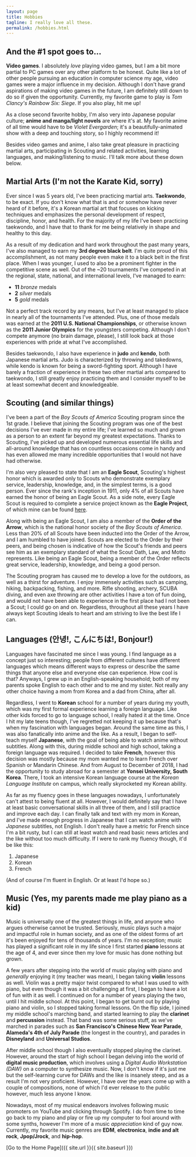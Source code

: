 ```yaml
---
layout: page
title: Hobbies
tagline: I really love all these.
permalink: /hobbies.html
---
```


## And the \#1 spot goes to...
**Video games**. I absolutely *love* playing video games, but I am a bit more partial to PC games over any other platform to be honest. Quite like a lot of other people pursuing an education in computer science my age, video games were a major influence in my decision. Although I don't have grand aspirations of making video games in the future, I am definitely still down to do so if given the opportunity. Currently, my favorite game to play is *Tom Clancy's Rainbow Six: Siege*. If you also play, hit me up!

As a close second favorite hobby, I'm also very into Japanese popular culture; **anime and manga/light novels** are where it's at. My favorite anime of all time would have to be *Violet Evergarden*; it's a beautifully-animated show with a deep and touching story, so I highly recommend it!

Besides video games and anime, I also take great pleasure in practicing martial arts, participating in Scouting and related activities, learning languages, and making/listening to music. I'll talk more about these down below.


## Martial Arts (I'm not the Karate Kid, sorry)
Ever since I was 5 years old, I've been practicing martial arts. **Taekwondo**, to be exact. If you don't know what that is and or somehow have never heard of it before, it's a Korean martial art that focuses on kicking techniques and emphasizes the personal development of respect, discipline, honor, and health. For the majority of my life I've been practicing taekwondo, and I have that to thank for me being relatively in shape and healthy to this day.

As a result of my dedication and hard work throughout the past many years, I've also managed to earn my **3rd degree black belt**. I'm quite proud of this accomplishment, as not many people even make it to a black belt in the first place. When I was younger, I used to also be a prominent fighter in the competitive scene as well. Out of the ~20 tournaments I've competed in at the regional, state, national, and international levels, I've managed to earn:
- **11** *bronze* medals
- **2** *silver* medals
- **5** *gold* medals

Not a perfect track record by any means, but I've at least managed to place in nearly all of the tournaments I've attended. Plus, one of those medals was earned at the **2011 U.S. National Championships**, or otherwise known as the **2011 Junior Olympics** for the youngsters competing. Although I don't compete anymore (no brain damage, please), I still look back at those experiences with pride at what I've accomplished.

Besides taekwondo, I also have experience in **judo** and **kendo**, both Japanese martial arts. Judo is characterized by throwing and takedowns, while kendo is known for being a sword-fighting sport. Although I have barely a fraction of experience in these two other martial arts compared to taekwondo, I still greatly enjoy practicing them and I consider myself to be at least somewhat decent and knowledgeable.


## Scouting (and similar things)
I've been a part of the *Boy Scouts of America* Scouting program since the 1st grade. I believe that joining the Scouting program was one of the best decisions I've ever made in my entire life; I've learned so much and grown as a person to an extent far beyond my greatest expectations. Thanks to Scouting, I've picked up and developed numerous essential life skills and all-around knowledge that has on countless occasions come in handy and has even allowed me many incredible opportunities that I would not have had otherwise.

I'm also very pleased to state that I am an **Eagle Scout**, Scouting's highest honor which is awarded only to Scouts who demonstrate exemplary service, leadership, knowledge, and, in the simplest terms, is a good person. Ever since the rank's inception in 1911, only 4% of all Scouts have earned the honor of being an Eagle Scout. As a side note, every Eagle Scout is required to complete a service project known as the **Eagle Project**, of which mine can be found [here](/projects.html).

Along with being an Eagle Scout, I am also a member of the **Order of the Arrow**, which is the national honor society of the *Boy Scouts of America*. Less than 20% of all Scouts have been inducted into the Order of the Arrow, and I am humbled to have joined. Scouts are elected to the Order by their peers, and being chosen is indicative of how the Scout's friends and peers see him as an exemplary standard of what the Scout Oath, Law, and Motto represents. Like being an Eagle Scout, being a member of the Order reflects great service, leadership, knowledge, and being a good person.

The Scouting program has caused me to develop a love for the outdoors, as well as a thirst for adventure. I enjoy immensely activities such as camping, hiking, backpacking, fishing, and more. Rifle shooting, archery, SCUBA diving, and even axe throwing are other activities I have a ton of fun doing, and would not have been able to experience in the first place had I not been a Scout; I could go on and on. Regardless, throughout all these years I have always kept Scouting ideals to heart and am striving to live the best life I can.


## Languages (안녕!, こんにちは!, Bonjour!)
Languages have fascinated me since I was young. I find language as a concept just so interesting; people from different cultures have different languages which means different ways to express or describe the same things that anyone else and everyone else can experience. How cool is that? Anyways, I grew up in an English-speaking household; both of my parents spoke English to each other and to me and my sister. Not really any other choice having a mom from Korea and a dad from China, after all.

Regardless, I went to **Korean** school for a number of years during my youth, which was my first formal experience learning a foreign language. Like other kids forced to go to language school, I really hated it at the time. Once I hit my late teens though, I've regretted not keeping it up because that's when my fascination with languages began. Around the same time as this, I was also fanatically into anime and the like. As a result, I began to self-teach myself **Japanese**, with the goal of being able to watch anime without subtitles. Along with this, during middle school and high school, taking a foreign language was required. I decided to take **French**, however this decision was mostly because my mom wanted me to learn French over Spanish or Mandarin Chinese. And from August to December of 2018, I had the opportunity to study abroad for a semester at **Yonsei University, South Korea**. There, I took an intensive Korean language course at the *Korean Language Institute* on campus, which really skyrocketed my Korean ability.

As far as my fluency goes in these languages nowadays, I unfortunately can't attest to being fluent at all. However, I would definitely say that I have at least basic conversational skills in all three of them, and I still practice and improve each day. I can finally talk and text with my mom in Korean, and I've made enough progress in Japanese that I can watch anime with *Japanese* subtitles, not English. I don't really have a metric for French since I'm a bit rusty, but I can still at least watch and read basic news articles and the like without too much difficulty. If I were to rank my fluency though, it'd be like this:
1. Japanese
2. Korean
3. French

(And of course I'm fluent in English. Or at least I'd hope so.)


## Music (Yes, my parents made me play piano as a kid)
Music is universally one of the greatest things in life, and anyone who argues otherwise cannot be trusted. Seriously, music plays such a major and impactful role in human society, and as one of the oldest forms of art it's been enjoyed for tens of thousands of years. I'm no exception; music has played a significant role in my life since I first started **piano** lessons at the age of 4, and ever since then my love for music has done nothing but grown.

A few years after stepping into the world of music playing with piano and *generally* enjoying it (my teacher was mean), I began taking **violin** lessons as well. Violin was a pretty major twist compared to what I was used to with piano, but even though it was a bit challenging at first, I began to have a lot of fun with it as well. I continued on for a number of years playing the two, until I hit middle school. At this point, I began to get burnt out by playing piano and violin, so I stopped taking formal lessons. On the flip side, I joined my middle school's marching band, and started learning to play the **clarinet** and **percussion** instead. That band was some serious stuff, as we've marched in parades such as **San Francisco's Chinese New Year Parade**, **Alameda's 4th of July Parade** (the longest in the country), and parades in **Disneyland** and **Universal Studios**.

After middle school though I also eventually stopped playing the clarinet. However, around the start of high school I began delving into the world of **digital music production**, which involves using a *Digital Audio Workstation (DAW)* on a computer to synthesize music. Now, I don't know if it's just me but the self-learning curve for DAWs and the like is insanely steep, and as a result I'm not very proficient. However, I have over the years come up with a couple of compositions, none of which I'd ever release to the public however, much less anyone I know.

Nowadays, most of my musical endeavors involves following music promoters on YouTube and clicking through Spotify. I do from time to time go back to my piano and play or fire up my computer to fool around with some synths, however I'm more of a music *appreciation* kind of guy now. Currently, my favorite music genres are **EDM**, **electronica**, **indie and alt rock**, **Jpop/Jrock**, and **hip-hop**.


[Go to the Home Page]({{ site.url }}{{ site.baseurl }})
